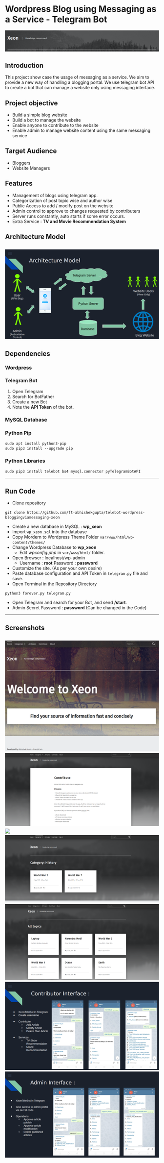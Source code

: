 # Wordpress Blog using Messaging as a Service - Telegram Bot
![](./images/logo.png)
## Introduction 
This project show case the usage of messaging as a service. We aim to provide a new way of handling a blogging portal. We use telegram bot API to create a bot that can manage a website only using messaging interface.
 
## Project objective 
* Build a simple blog website
* Build a bot to manage the website
* Enable anyone to contribute to the website
* Enable admin to manage website content using the same messaging service
 
## Target Audience  
* Bloggers
* Website Managers

## Features
* Management of blogs using telegram app.
* Categorization of post topic wise and author wise
* Public Access to add / modify post on the website
* Admin control to approve to changes requested by contributers
* Server runs constantly, auto starts if some error occurs.
* Extra Service : **TV and Movie Recommendation System**

## Architecture Model
![](./images/architecture.png)
---

## **Dependencies**
### Wordpress
### Telegram Bot
1. Open Telegram
1. Search for BotFather
1. Create a new Bot
1. Note the **API Token** of the bot.

### MySQL Database
### Python Pip
```
sudo apt install python3-pip
sudo pip3 install --upgrade pip
```
### Python Libraries
```
sudo pip3 install telebot bs4 mysql.connector pyTelegramBotAPI
```
---
## **Run Code**
* Clone repository 
```
git clone https://github.com/ft-abhishekgupta/telebot-wordpress-bloggingviamessaging-xeon
```
* Create a new database in MySQL : **wp_xeon**
* Import ```wp_xeon.sql``` into the database
* Copy Mordern to Wordpress Theme Folder ```var/www/html/wp-content/themes/```
* Change Wordpress Database to **wp_xeon**
    * Edit *wpconfig.php* in ```var/www/html/``` folder.
* Open Browser : localhost/wp-admin
    * Username : **root** Password : **password**
* Customize the site. (As per your own desire)
* Paste database configuration and API Token in ```telegram.py``` file and save.
* Open Terminal in the Repository Directory
```
python3 forever.py telegram.py
```
* Open Telegram and search for your Bot, and send **/start**.
* Admin Secret Password : **password** (Can be changed in the Code)
---
## Screenshots
![](./images/image.png)
![](./images/Screenshot4.png)
![](./images/Screenshot3.png)
![](./images/Screenshot5.png)
![](./images/Screenshot6.png)
![](./images/Screenshot1.png)
![](./images/Screenshot2.png)
---